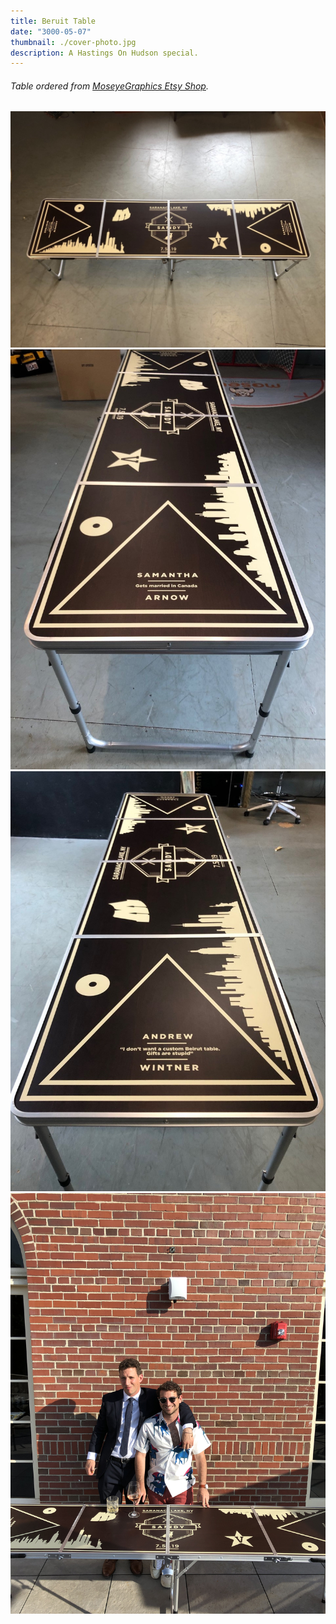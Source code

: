 ```yaml
---
title: Beruit Table
date: "3000-05-07"
thumbnail: ./cover-photo.jpg
description: A Hastings On Hudson special.
---
```


###### Table ordered from <a href="https://www.etsy.com/shop/MoseyeGraphics" target="_blank">MoseyeGraphics Etsy Shop</a>.

![Full Table](./product-full.jpg)
![Full Table](./product-sam.jpg)
![Full Table](./product-wit.jpg)
![Full Table](./actionshot1.jpg)
